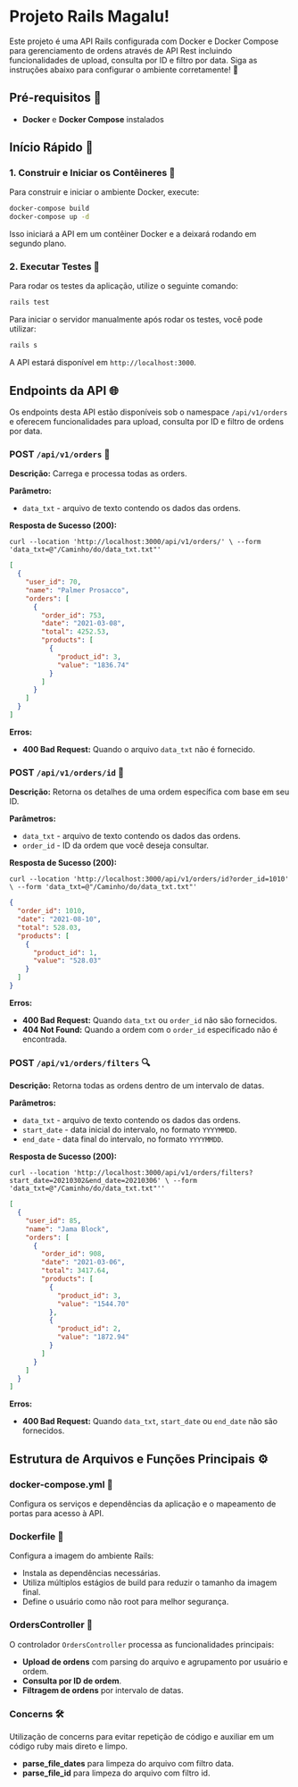 # Projeto Rails Magalu! ️️

Este projeto é uma API Rails configurada com Docker e Docker Compose para gerenciamento de ordens através de API Rest incluindo funcionalidades de upload, consulta por ID e filtro por data. Siga as instruções abaixo para configurar o ambiente corretamente! 🚀

## Pré-requisitos 🐋

- **Docker** e **Docker Compose** instalados

## Início Rápido 🚀

### 1. Construir e Iniciar os Contêineres 🔨

Para construir e iniciar o ambiente Docker, execute:

```bash
docker-compose build
docker-compose up -d
```

Isso iniciará a API em um contêiner Docker e a deixará rodando em segundo plano.

### 2. Executar Testes 🧪

Para rodar os testes da aplicação, utilize o seguinte comando:

```bash
rails test
```

Para iniciar o servidor manualmente após rodar os testes, você pode utilizar:

```bash
rails s
```

A API estará disponível em `http://localhost:3000`.

## Endpoints da API 🌐

Os endpoints desta API estão disponíveis sob o namespace `/api/v1/orders` e oferecem funcionalidades para upload, consulta por ID e filtro de ordens por data.

### **POST `/api/v1/orders`** 📑

**Descrição:** Carrega e processa todas as orders.

**Parâmetro:**

- `data_txt` - arquivo de texto contendo os dados das ordens.

**Resposta de Sucesso (200):**

`curl --location 'http://localhost:3000/api/v1/orders/' \
--form 'data_txt=@"/Caminho/do/data_txt.txt"'`

```json
[
  {
    "user_id": 70,
    "name": "Palmer Prosacco",
    "orders": [
      {
        "order_id": 753,
        "date": "2021-03-08",
        "total": 4252.53,
        "products": [
          {
            "product_id": 3,
            "value": "1836.74"
          }
        ]
      }
    ]
  }
]
```

**Erros:**

- **400 Bad Request:** Quando o arquivo `data_txt` não é fornecido.

### **POST `/api/v1/orders/id`** 🔑

**Descrição:** Retorna os detalhes de uma ordem específica com base em seu ID.

**Parâmetros:**

- `data_txt` - arquivo de texto contendo os dados das ordens.
- `order_id` - ID da ordem que você deseja consultar.

**Resposta de Sucesso (200):**

`curl --location 'http://localhost:3000/api/v1/orders/id?order_id=1010' \
--form 'data_txt=@"/Caminho/do/data_txt.txt"'`

```json
{
  "order_id": 1010,
  "date": "2021-08-10",
  "total": 528.03,
  "products": [
    {
      "product_id": 1,
      "value": "528.03"
    }
  ]
}
```

**Erros:**

- **400 Bad Request:** Quando `data_txt` ou `order_id` não são fornecidos.
- **404 Not Found:** Quando a ordem com o `order_id` especificado não é encontrada.

### **POST `/api/v1/orders/filters`** 🔍

**Descrição:** Retorna todas as ordens dentro de um intervalo de datas.

**Parâmetros:**

- `data_txt` - arquivo de texto contendo os dados das ordens.
- `start_date` - data inicial do intervalo, no formato `YYYYMMDD`.
- `end_date` - data final do intervalo, no formato `YYYYMMDD`.

**Resposta de Sucesso (200):**

`curl --location 'http://localhost:3000/api/v1/orders/filters?start_date=20210302&end_date=20210306' \
--form 'data_txt=@"/Caminho/do/data_txt.txt"''`

```json
[
  {
    "user_id": 85,
    "name": "Jama Block",
    "orders": [
      {
        "order_id": 908,
        "date": "2021-03-06",
        "total": 3417.64,
        "products": [
          {
            "product_id": 3,
            "value": "1544.70"
          },
          {
            "product_id": 2,
            "value": "1872.94"
          }
        ]
      }
    ]
  }
]
```

**Erros:**

- **400 Bad Request:** Quando `data_txt`, `start_date` ou `end_date` não são fornecidos.

## Estrutura de Arquivos e Funções Principais ⚙️

### docker-compose.yml 🐳
Configura os serviços e dependências da aplicação e o mapeamento de portas para acesso à API.

### Dockerfile 🐳
Configura a imagem do ambiente Rails:

- Instala as dependências necessárias.
- Utiliza múltiplos estágios de build para reduzir o tamanho da imagem final.
- Define o usuário como não root para melhor segurança.

### OrdersController 🔧

O controlador `OrdersController` processa as funcionalidades principais:
- **Upload de ordens** com parsing do arquivo e agrupamento por usuário e ordem.
- **Consulta por ID de ordem**.
- **Filtragem de ordens** por intervalo de datas.

### Concerns 🛠️

Utilização de concerns para evitar repetição de código e auxiliar em um código ruby mais direto e limpo.
- **parse_file_dates** para limpeza do arquivo com filtro data.
- **parse_file_id** para limpeza do arquivo com filtro id.
